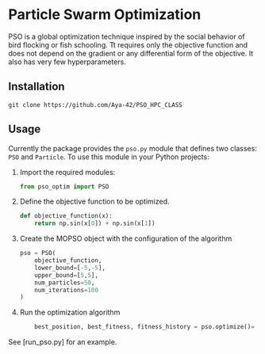 # Particle Swarm Optimization
PSO is a global optimization technique inspired by the social behavior of bird flocking or fish schooling. Tt requires only the objective function and does not depend on the gradient or any differential form of the objective.  It also has very few hyperparameters.

  ## Installation
```
git clone https://github.com/Aya-42/PSO_HPC_CLASS
```

## Usage

Currently the package provides the `pso.py` module that defines two classes: `PSO` and `Particle`. To use this module in your Python projects:

1. Import the required modules:
   
   ```python
   from pso_optim import PSO
   ```

2. Define the objective function to be optimized.
   
   ```python
   def objective_function(x):
       return np.sin(x[0]) + np.sin(x[1])
   ```

3. Create the MOPSO object with the configuration of the algorithm
   
   ```python
   pso = PSO(
       objective_function,
       lower_bound=[-5,-5],
       upper_bound=[5,5],
       num_particles=50,
       num_iterations=100
   )
   ```

4. Run the optimization algorithm
   
   ```python
       best_position, best_fitness, fitness_history = pso.optimize()= pso.optimize()
   ```

See [run_pso.py] for an example.
